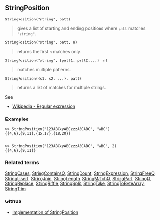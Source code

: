 ## StringPosition

```
StringPosition("string", patt)
```

> gives a list of starting and ending positions where `patt` matches `"string"`.

```
StringPosition("string", patt, n)
```

> returns the first `n` matches only.

```
StringPosition("string", {patt1, patt2,...}, n)
```

> matches multiple patterns.

```
StringPosition({s1, s2, ...}, patt)
```

> returns a list of matches for multiple strings.

See
* [Wikipedia - Regular expression](https://en.wikipedia.org/wiki/Regular_expression)

### Examples

```
>> StringPosition("123ABCxyABCzzzABCABC", "ABC")
{{4,6},{9,11},{15,17},{18,20}}


>> StringPosition("123ABCxyABCzzzABCABC", "ABC", 2)
{{4,6},{9,11}}
```

### Related terms
[StringCases](StringCases.md), [StringContainsQ](StringContainsQ.md), [StringCount](StringCount.md), [StringExpression](StringExpression.md), [StringFreeQ](StringFreeQ.md), [StringInsert](StringInsert.md), [StringJoin](StringJoin.md), [StringLength](StringLength.md), [StringMatchQ](StringMatchQ.md), [StringPart](StringPart.md), [StringQ](StringQ.md), [StringReplace](StringReplace.md), [StringRiffle](StringRiffle.md), [StringSplit](StringSplit.md), [StringTake](StringTake.md), [StringToByteArray](StringToByteArray.md), [StringTrim](StringTrim.md)

### Github

* [Implementation of StringPosition](https://github.com/axkr/symja_android_library/blob/master/symja_android_library/matheclipse-core/src/main/java/org/matheclipse/core/builtin/StringFunctions.java#L1579) 
